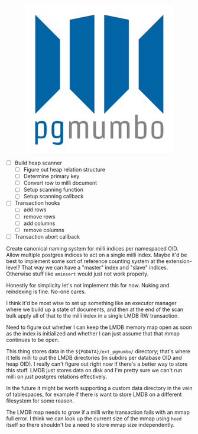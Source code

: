 <div align="center">
    <img alt="pgmumbo logo" src="pgmumbo.svg" width=400>
</div>

- [ ] Build heap scanner
  - [ ] Figure out heap relation structure
  - [ ] Determine primary key
  - [ ] Convert row to milli document
  - [ ] Setup scanning function
  - [ ] Setup scanning callback
- [ ] Transaction hooks
  - [ ] add rows
  - [ ] remove rows
  - [ ] add columns
  - [ ] remove columns
- [ ] Transaction abort callback

Create canonical naming system for milli indices per namespaced OID. Allow multiple postgres indices to act on a single milli index. Maybe it'd be best to implement some sort of reference counting system at the extension-level? That way we can have a "master" index and "slave" indices. Otherwise stuff like `aminsert` would just not work properly.

Honestly for simplicity let's not implement this for now. Nuking and reindexing is fine. No-one cares.

I think it'd be most wise to set up something like an executor manager where we build up a state of documents, and then at the end of the scan bulk apply all of that to the milli index in a single LMDB RW transaction.

Need to figure out whether I can keep the LMDB memory map open as soon as the index is initialized and whether I can just assume that that mmap continues to be open.

This thing stores data in the `${PGDATA}/ext_pgmumbo/` directory; that's where it tells milli to put the LMDB directories (in subdirs per database OID and heap OID). I really can't figure out right now if there's a better way to store this stuff. LMDB just stores data on disk and I'm pretty sure we can't run milli on just postgres relations effectively.

In the future it might be worth supporting a custom data directory in the vein of tablespaces, for example if there is want to store LMDB on a different filesystem for some reason.

The LMDB map needs to grow if a milli write transaction fails with an mmap full error. I think we can look up the current size of the mmap using `heed` itself so there shouldn't be a need to store mmap size independently.
